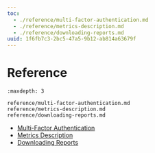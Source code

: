 ```yaml
---
toc:
  - ./reference/multi-factor-authentication.md
  - ./reference/metrics-description.md
  - ./reference/downloading-reports.md
uuid: 1f6fb7c3-2bc5-47a5-9b12-ab814a63679f
---
```

# Reference

```{toctree}
:maxdepth: 3

reference/multi-factor-authentication.md
reference/metrics-description.md
reference/downloading-reports.md
```

- [Multi-Factor Authentication](./reference/multi-factor-authentication.md)
- [Metrics Description](./reference/metrics-description.md)
- [Downloading Reports](./reference/downloading-reports.md)

